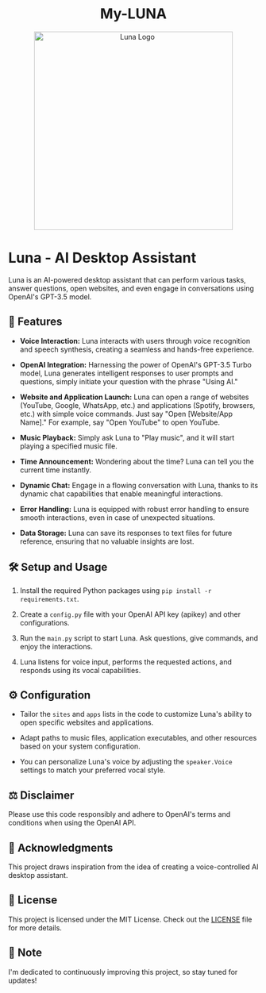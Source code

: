 <div align="center">
  <h1>My-LUNA</h1>
</div>

<div align="center">
  <img src="https://media.giphy.com/media/9bKwIX10C1R18bfida/giphy.gif" alt="Luna Logo" width="400"/>
</div>

# Luna - AI Desktop Assistant

Luna is an AI-powered desktop assistant that can perform various tasks, answer questions, open websites, and even engage in conversations using OpenAI's GPT-3.5 model.

## 🚀 Features

- **Voice Interaction:** Luna interacts with users through voice recognition and speech synthesis, creating a seamless and hands-free experience.

- **OpenAI Integration:** Harnessing the power of OpenAI's GPT-3.5 Turbo model, Luna generates intelligent responses to user prompts and questions, simply initiate your question with the phrase "Using AI."

- **Website and Application Launch:** Luna can open a range of websites (YouTube, Google, WhatsApp, etc.) and applications (Spotify, browsers, etc.) with simple voice commands. Just say "Open [Website/App Name]." For example, say "Open YouTube" to open YouTube.

- **Music Playback:** Simply ask Luna to "Play music", and it will start playing a specified music file.

- **Time Announcement:** Wondering about the time? Luna can tell you the current time instantly.

- **Dynamic Chat:** Engage in a flowing conversation with Luna, thanks to its dynamic chat capabilities that enable meaningful interactions.

- **Error Handling:** Luna is equipped with robust error handling to ensure smooth interactions, even in case of unexpected situations.

- **Data Storage:** Luna can save its responses to text files for future reference, ensuring that no valuable insights are lost.

## 🛠️ Setup and Usage

1. Install the required Python packages using `pip install -r requirements.txt`.

2. Create a `config.py` file with your OpenAI API key (apikey) and other configurations.

3. Run the `main.py` script to start Luna. Ask questions, give commands, and enjoy the interactions.

4. Luna listens for voice input, performs the requested actions, and responds using its vocal capabilities.

## ⚙️ Configuration

- Tailor the `sites` and `apps` lists in the code to customize Luna's ability to open specific websites and applications.

- Adapt paths to music files, application executables, and other resources based on your system configuration.

- You can personalize Luna's voice by adjusting the `speaker.Voice` settings to match your preferred vocal style.

## ⚖️ Disclaimer

Please use this code responsibly and adhere to OpenAI's terms and conditions when using the OpenAI API.

## 🙌 Acknowledgments

This project draws inspiration from the idea of creating a voice-controlled AI desktop assistant.

## 📄 License

This project is licensed under the MIT License. Check out the [LICENSE](LICENSE) file for more details.

## 💖 Note

 I'm dedicated to continuously improving this project, so stay tuned for updates!

